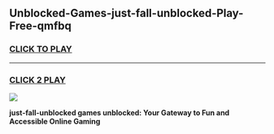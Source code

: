 
## Unblocked-Games-just-fall-unblocked-Play-Free-qmfbq
<h3>
<a href="https://premium76.site?title=just-fall-unblocked&ref=18A1">CLICK TO PLAY</a></h3>
<hr>

<h3>
<a href="https://premium76.site?title=just-fall-unblocked&ref=18A1">CLICK 2 PLAY</a>
  
</h3>

<a href="https://premium76.site?title=just-fall-unblocked&ref=18A1"><img src="https://clearcache.store/games.png"></a>


**just-fall-unblocked games unblocked: Your Gateway to Fun and Accessible Online Gaming**
